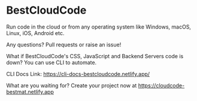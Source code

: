 # BestCloudCode
Run code in the cloud or from any operating system like Windows, macOS, Linux, iOS, Android etc. 

Any questions? Pull requests or raise an issue!

What if BestCloudCode's CSS, JavaScript and Backend Servers code is down? You can use CLI to automate.

CLI Docs Link: https://cli-docs-bestcloudcode.netlify.app/

What are you waiting for? Create your project now at https://cloudcode-bestmat.netlify.app
